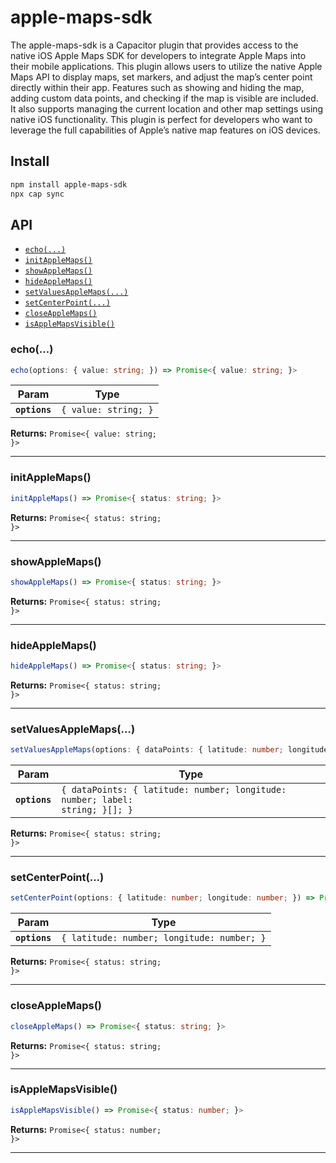 # apple-maps-sdk

The apple-maps-sdk is a Capacitor plugin that provides access to the native iOS Apple Maps SDK for developers to integrate Apple Maps into their mobile applications. This plugin allows users to utilize the native Apple Maps API to display maps, set markers, and adjust the map’s center point directly within their app. Features such as showing and hiding the map, adding custom data points, and checking if the map is visible are included. It also supports managing the current location and other map settings using native iOS functionality. This plugin is perfect for developers who want to leverage the full capabilities of Apple’s native map features on iOS devices.

## Install

```bash
npm install apple-maps-sdk
npx cap sync
```

## API

<docgen-index>

* [`echo(...)`](#echo)
* [`initAppleMaps()`](#initapplemaps)
* [`showAppleMaps()`](#showapplemaps)
* [`hideAppleMaps()`](#hideapplemaps)
* [`setValuesAppleMaps(...)`](#setvaluesapplemaps)
* [`setCenterPoint(...)`](#setcenterpoint)
* [`closeAppleMaps()`](#closeapplemaps)
* [`isAppleMapsVisible()`](#isapplemapsvisible)

</docgen-index>

<docgen-api>
<!--Update the source file JSDoc comments and rerun docgen to update the docs below-->

### echo(...)

```typescript
echo(options: { value: string; }) => Promise<{ value: string; }>
```

| Param         | Type                            |
| ------------- | ------------------------------- |
| **`options`** | <code>{ value: string; }</code> |

**Returns:** <code>Promise&lt;{ value: string; }&gt;</code>

--------------------


### initAppleMaps()

```typescript
initAppleMaps() => Promise<{ status: string; }>
```

**Returns:** <code>Promise&lt;{ status: string; }&gt;</code>

--------------------


### showAppleMaps()

```typescript
showAppleMaps() => Promise<{ status: string; }>
```

**Returns:** <code>Promise&lt;{ status: string; }&gt;</code>

--------------------


### hideAppleMaps()

```typescript
hideAppleMaps() => Promise<{ status: string; }>
```

**Returns:** <code>Promise&lt;{ status: string; }&gt;</code>

--------------------


### setValuesAppleMaps(...)

```typescript
setValuesAppleMaps(options: { dataPoints: { latitude: number; longitude: number; label: string; }[]; }) => Promise<{ status: string; }>
```

| Param         | Type                                                                                    |
| ------------- | --------------------------------------------------------------------------------------- |
| **`options`** | <code>{ dataPoints: { latitude: number; longitude: number; label: string; }[]; }</code> |

**Returns:** <code>Promise&lt;{ status: string; }&gt;</code>

--------------------


### setCenterPoint(...)

```typescript
setCenterPoint(options: { latitude: number; longitude: number; }) => Promise<{ status: string; }>
```

| Param         | Type                                                  |
| ------------- | ----------------------------------------------------- |
| **`options`** | <code>{ latitude: number; longitude: number; }</code> |

**Returns:** <code>Promise&lt;{ status: string; }&gt;</code>

--------------------


### closeAppleMaps()

```typescript
closeAppleMaps() => Promise<{ status: string; }>
```

**Returns:** <code>Promise&lt;{ status: string; }&gt;</code>

--------------------


### isAppleMapsVisible()

```typescript
isAppleMapsVisible() => Promise<{ status: number; }>
```

**Returns:** <code>Promise&lt;{ status: number; }&gt;</code>

--------------------

</docgen-api>
